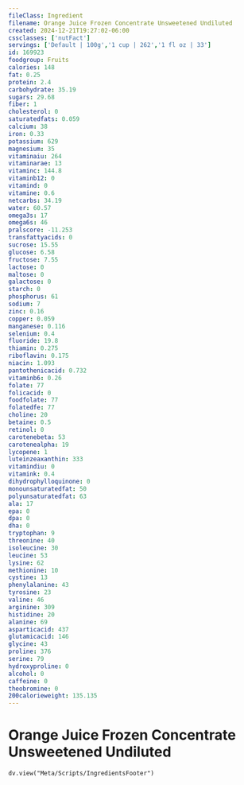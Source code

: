 ```yaml
---
fileClass: Ingredient
filename: Orange Juice Frozen Concentrate Unsweetened Undiluted
created: 2024-12-21T19:27:02-06:00
cssclasses: ['nutFact']
servings: ['Default | 100g','1 cup | 262','1 fl oz | 33']
id: 169923
foodgroup: Fruits
calories: 148
fat: 0.25
protein: 2.4
carbohydrate: 35.19
sugars: 29.68
fiber: 1
cholesterol: 0
saturatedfats: 0.059
calcium: 38
iron: 0.33
potassium: 629
magnesium: 35
vitaminaiu: 264
vitaminarae: 13
vitaminc: 144.8
vitaminb12: 0
vitamind: 0
vitamine: 0.6
netcarbs: 34.19
water: 60.57
omega3s: 17
omega6s: 46
pralscore: -11.253
transfattyacids: 0
sucrose: 15.55
glucose: 6.58
fructose: 7.55
lactose: 0
maltose: 0
galactose: 0
starch: 0
phosphorus: 61
sodium: 7
zinc: 0.16
copper: 0.059
manganese: 0.116
selenium: 0.4
fluoride: 19.8
thiamin: 0.275
riboflavin: 0.175
niacin: 1.093
pantothenicacid: 0.732
vitaminb6: 0.26
folate: 77
folicacid: 0
foodfolate: 77
folatedfe: 77
choline: 20
betaine: 0.5
retinol: 0
carotenebeta: 53
carotenealpha: 19
lycopene: 1
luteinzeaxanthin: 333
vitamindiu: 0
vitamink: 0.4
dihydrophylloquinone: 0
monounsaturatedfat: 50
polyunsaturatedfat: 63
ala: 17
epa: 0
dpa: 0
dha: 0
tryptophan: 9
threonine: 40
isoleucine: 30
leucine: 53
lysine: 62
methionine: 10
cystine: 13
phenylalanine: 43
tyrosine: 23
valine: 46
arginine: 309
histidine: 20
alanine: 69
asparticacid: 437
glutamicacid: 146
glycine: 43
proline: 376
serine: 79
hydroxyproline: 0
alcohol: 0
caffeine: 0
theobromine: 0
200calorieweight: 135.135
---
```


# Orange Juice Frozen Concentrate Unsweetened Undiluted

```dataviewjs
dv.view("Meta/Scripts/IngredientsFooter")
```